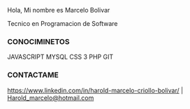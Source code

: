 Hola, Mi nombre es Marcelo Bolivar

Tecnico en Programacion de Software


### CONOCIMINETOS

JAVASCRIPT 
MYSQL
CSS 3 
PHP
GIT

### CONTACTAME

https://www.linkedin.com/in/harold-marcelo-criollo-bolivar/ |
Harold_marcelo@hotmail.com
